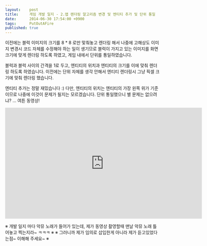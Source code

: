 ```yaml
---
layout:    post
title:     게임 개발 일지 - 2.맵 렌더링 알고리즘 변경 및 엔티티 추가 및 단위 통일
date:      2014-06-30 17:54:00 +0900
tags:      PutOutAFire
published: true
---
```


이전에는 블럭 이미지의 크기를 8 * 8 로만 맟춰놓고 렌더링 해서 나중에 고해상도 이미지 변경시 코드 자체를 수정해야 하는 일이 생기므로 블럭이 가지고 있는 이미지를 화면 크기에 맞게 렌더링 하도록 하였고, 게임 내에서 단위를 통일하였습니다.

블럭과 블럭 사이의 간격을 1로 두고, 엔티티의 위치과 엔티티의 크기를 이에 맞춰 렌더링 하도록 하였습니다.
이전에는 단위 자체를 생각 안해서 엔티티 렌더링시 그냥 픽셀 크기에 맞춰 렌더링 했습니다.

엔티티 추가는 정말 재밌습니다 :) 다만, 엔티티의 위치는 엔티티의 가장 왼쪽 위가 기준이므로 나중에 이것이 문제가 될지는 모르겠습니다. 단위 통일했으니 별 문제는 없으려냐? ... 여튼 동영상!

<center><iframe title="게임 개발 일지 - 2.맵 렌더링 알고리즘 변경 및 엔티티 추가 및 단위 통일" width="640" height="360" src="https://kakaotv.daum.net/embed/player/cliplink/59897857?service=daum_tistory" allowfullscreen frameborder="0" scrolling="no"></iframe></center>

※ 개발 일지 마다 악뮤 노래가 들어가 있는데, 제가 동영상 촬영할때 맨날 악뮤 노래 틀어놓고 찍는지라~ ㅋㅋㅋ ※
※ 그러니까 제가 임의로 삽입한게 아니라 제가 듣고있었다는점~ 이해해 주세요~ ※